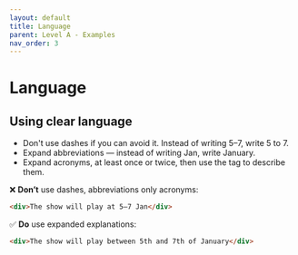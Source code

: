 ```yaml
---
layout: default
title: Language
parent: Level A - Examples
nav_order: 3
---
```


# Language

## Using clear language

- Don't use dashes if you can avoid it. Instead of writing 5–7, write 5 to 7.
- Expand abbreviations — instead of writing Jan, write January.
- Expand acronyms, at least once or twice, then use the <abbr> tag to describe them.

❌ **Don’t** use dashes, abbreviations only acronyms:
```html
<div>The show will play at 5–7 Jan</div>
```  
✅ **Do** use expanded explanations:
```html
<div>The show will play between 5th and 7th of January</div>
```

 
